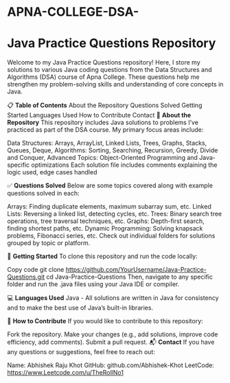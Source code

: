 # APNA-COLLEGE-DSA-
# Java Practice Questions Repository
Welcome to my Java Practice Questions repository! Here, I store my solutions to various Java coding questions from the Data Structures and Algorithms (DSA) course of Apna College. These questions help me strengthen my problem-solving skills and understanding of core concepts in Java.

📋 **Table of Contents**
About the Repository
Questions Solved
Getting Started
Languages Used
How to Contribute
Contact
📘 **About the Repository**
This repository includes Java solutions to problems I’ve practiced as part of the DSA course. My primary focus areas include:

Data Structures: Arrays, ArrayList, Linked Lists, Trees, Graphs, Stacks, Queues, Deque, 
Algorithms: Sorting, Searching, Recursion, Greedy, Divide and Conquer, 
Advanced Topics: Object-Oriented Programming and Java-specific optimizations
Each solution file includes comments explaining the logic used, edge cases handled

✅ **Questions Solved**
Below are some topics covered along with example questions solved in each:

Arrays: Finding duplicate elements, maximum subarray sum, etc.
Linked Lists: Reversing a linked list, detecting cycles, etc.
Trees: Binary search tree operations, tree traversal techniques, etc.
Graphs: Depth-first search, finding shortest paths, etc.
Dynamic Programming: Solving knapsack problems, Fibonacci series, etc.
Check out individual folders for solutions grouped by topic or platform.

🚀 **Getting Started**
To clone this repository and run the code locally:

Copy code
git clone https://github.com/YourUsername/Java-Practice-Questions.git
cd Java-Practice-Questions
Then, navigate to any specific folder and run the .java files using your Java IDE or compiler.

💻 **Languages Used**
Java - All solutions are written in Java for consistency and to make the best use of Java’s built-in libraries.

🤝 **How to Contribute**
If you would like to contribute to this repository:

Fork the repository.
Make your changes (e.g., add solutions, improve code efficiency, add comments).
Submit a pull request.
📬 **Contact**
If you have any questions or suggestions, feel free to reach out:

Name: Abhishek Raju Khot
GitHub: github.com/Abhishek-Khot
LeetCode: https://www.Leetcode.com/u/TheRollNo1
